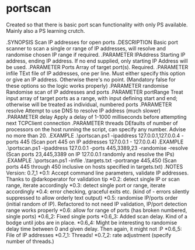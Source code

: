 # portscan
Created so that there is basic port scan functionality with only PS available. Mainly also a PS learning crutch.

.SYNOPSIS
Scan IP addresses for open ports
.DESCRIPTION
Basic port scanner to scan a single or range of IP addresses, will resolve and randomise chosen IP range if required.
.PARAMETER IPAddress
Starting IP address, ending IP address. If no end supplied, only starting IP Address will be used.
.PARAMETER Ports
Array of target port(s). Required.
.PARAMETER infile
TExt file of IP addresses, one per line. Must either specify this option or give an IP address. Otherwise there's no point. (Mandatory false for these options so the logic works properly)
.PARAMETER randomise
Randomise scan of IP addresses and ports
.PARAMETER portRange
Treat input array of target ports as a range, with input defining start and end; otherwise will be treated as individual, numbered ports
.PARAMETER resolve
Attempt to use DNS to resolve IP address (much slower)
.PARAMETER delay
Apply a delay of 1-1000 milliseconds before attempting next TCPClient connection
.PARAMETER threads
DEfaults of number of processors on the host running the script, can specify any number. Advise no more than 20.
.EXAMPLE
.\portscan.ps1 -ipaddress 127.0.0.1,127.0.0.4 -ports 445 (Scan port 445 on IP addresses 127.0.0.1 - 127.0.0.4)
.EXAMPLE
.\portscan.ps1 -ipaddress 127.0.0.1 -ports 445,3389,23 -randomise -resolve (Scan ports 23,445,3389 on IP 127.0.0.1 randomly and resolve the IPs)
.EXAMPLE
.\portscan.ps1 -infile .\targets.txt -portrange 445,450 (Scan ports 445 through 450 inclusive on hosts specified in targets.txt)
.NOTES
Version: 0.7_1
*0.1: Accept command line parameters, validate IP addresses. Thanks to @darkoperator for validation tip
*0.2: detect single IP or scan range, iterate accordingly
*0.3: detect single port or range, iterate accordingly
*0.4: error checking, graceful exits etc. (kind of - errors silently suppressed to allow orderly text output)
*0.5: randomise IP/ports order (initial random of IP). Refactored to not need IP validation, IP/port detection range works properly
*0.6: allow for range of ports (has broken numbered, single ports)
*0.6_2: Fixed single ports
*0.6_3: Added scan delay. Kind of a bodge until jobs are in place.
*0.6_4: Might be interesting to randomise delay time between 0 and given delay. Then again, it might not :P
*0.6_5: File of IP addresses
*0.7_1: Threads!
*0.7_2: rate adjustment (specify number of threads.)
